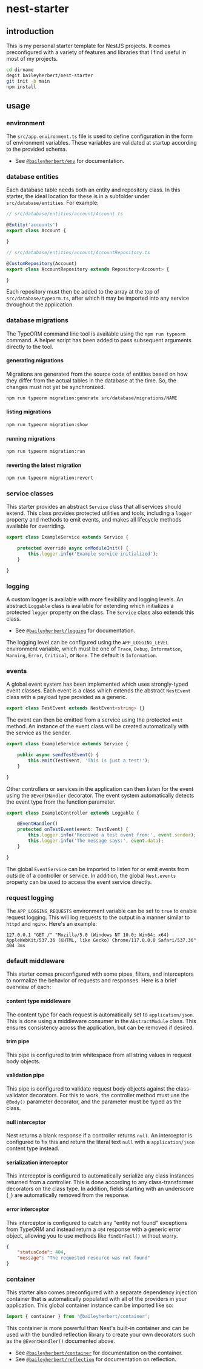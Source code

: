 # nest-starter

## introduction

This is my personal starter template for NestJS projects. It comes preconfigured with a variety of features and
libraries that I find useful in most of my projects.

```bash
cd dirname
degit baileyherbert/nest-starter
git init -b main
npm install
```

## usage

### environment

The `src/app.environment.ts` file is used to define configuration in the form of environment variables. These variables
are validated at startup according to the provided schema.

- See [`@baileyherbert/env`](https://github.com/baileyherbert/env) for documentation.

### database entities

Each database table needs both an entity and repository class. In this starter, the ideal location for these is in a
subfolder under `src/database/entities`. For example:

```ts
// src/database/entities/account/Account.ts

@Entity('accounts')
export class Account {

}
```

```ts
// src/database/entities/account/AccountRepository.ts

@CustomRepository(Account)
export class AccountRepository extends Repository<Account> {

}
```

Each repository must then be added to the array at the top of `src/database/typeorm.ts`, after which it may be imported
into any service throughout the application.

### database migrations

The TypeORM command line tool is available using the `npm run typeorm` command. A helper script has been added to pass
subsequent arguments directly to the tool.

#### generating migrations

Migrations are generated from the source code of entities based on how they differ from the actual tables in the
database at the time. So, the changes must not yet be synchronized.

```bash
npm run typeorm migration:generate src/database/migrations/NAME
```

#### listing migrations

```bash
npm run typeorm migration:show
```

#### running migrations

```bash
npm run typeorm migration:run
```

#### reverting the latest migration

```bash
npm run typeorm migration:revert
```

### service classes

This starter provides an abstract `Service` class that all services should extend. This class provides protected
utilities and tools, including a `logger` property and methods to emit events, and makes all lifecycle methods
available for overriding.

```ts
export class ExampleService extends Service {

	protected override async onModuleInit() {
		this.logger.info('Example service initialized');
	}

}
```

### logging

A custom logger is available with more flexibility and logging levels. An abstract `Loggable` class is available for
extending which initializes a protected `logger` property on the class. The `Service` class also extends this class.

- See [`@baileyherbert/logging`](https://github.com/baileyherbert/logging) for documentation.

The logging level can be configured using the `APP_LOGGING_LEVEL` environment variable, which must be one of `Trace`,
`Debug`, `Information`, `Warning`, `Error`, `Critical`, or `None`. The default is `Information`.

### events

A global event system has been implemented which uses strongly-typed event classes. Each event is a class which extends
the abstract `NestEvent` class with a payload type provided as a generic.

```ts
export class TestEvent extends NestEvent<string> {}
```

The event can then be emitted from a service using the protected `emit` method. An instance of the event class will be
created automatically with the service as the sender.

```ts
export class ExampleService extends Service {

	public async sendTestEvent() {
		this.emit(TestEvent, 'This is just a test!');
	}

}
```

Other controllers or services in the application can then listen for the event using the `@EventHandler` decorator. The
event system automatically detects the event type from the function parameter.

```ts
export class ExampleController extends Loggable {

	@EventHandler()
	protected onTestEvent(event: TestEvent) {
		this.logger.info('Received a test event from:', event.sender);
		this.logger.info('The message says:', event.data);
	}

}
```

The global `EventService` can be imported to listen for or emit events from outside of a controller or service. In
addition, the global `Nest.events` property can be used to access the event service directly.

### request logging

The `APP_LOGGING_REQUESTS` environment variable can be set to `true` to enable request logging. This will log requests
to the output in a manner similar to `httpd` and `nginx`. Here's an example:

```
127.0.0.1 "GET /" "Mozilla/5.0 (Windows NT 10.0; Win64; x64) AppleWebKit/537.36 (KHTML, like Gecko) Chrome/117.0.0.0 Safari/537.36" 404 3ms
```

### default middleware

This starter comes preconfigured with some pipes, filters, and interceptors to normalize the behavior of requests and
responses. Here is a brief overview of each:

#### content type middleware

The content type for each request is automatically set to `application/json`. This is done using a middleware consumer
in the `AbstractModule` class. This ensures consistency across the application, but can be removed if desired.

#### trim pipe

This pipe is configured to trim whitespace from all string values in request body objects.

#### validation pipe

This pipe is configured to validate request body objects against the class-validator decorators. For this to work, the
controller method must use the `@Body()` parameter decorator, and the parameter must be typed as the class.

#### null interceptor

Nest returns a blank response if a controller returns `null`. An interceptor is configured to fix this and return the
literal text `null` with a `application/json` content type instead.

#### serialization interceptor

This interceptor is configured to automatically serialize any class instances returned from a controller. This is done
according to any class-transformer decorators on the class type. In addition, fields starting with an underscore (`_`)
are automatically removed from the response.

#### error interceptor

This interceptor is configured to catch any "entity not found" exceptions from TypeORM and instead return a `404`
response with a generic error object, allowing you to use methods like `findOrFail()` without worry.

```json
{
	"statusCode": 404,
	"message": "The requested resource was not found"
}
```

### container

This starter also comes preconfigured with a separate dependency injection container that is automatically populated
with all of the providers in your application. This global container instance can be imported like so:

```ts
import { container } from '@baileyherbert/container';
```

This container is more powerful than Nest's built-in container and can be used with the bundled reflection library to
create your own decorators such as the `@EventHandler()` documented above.

- See [`@baileyherbert/container`](https://github.com/baileyherbert/container) for documentation on the container.
- See [`@baileyherbert/reflection`](https://github.com/baileyherbert/reflection) for documentation on reflection.
